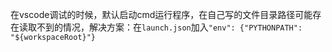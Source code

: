 在vscode调试的时候，默认启动cmd运行程序，在自己写的文件目录路径可能存在读取不到的情况，解决方案：在`launch.json`加入`"env": {"PYTHONPATH": "${workspaceRoot}"}`